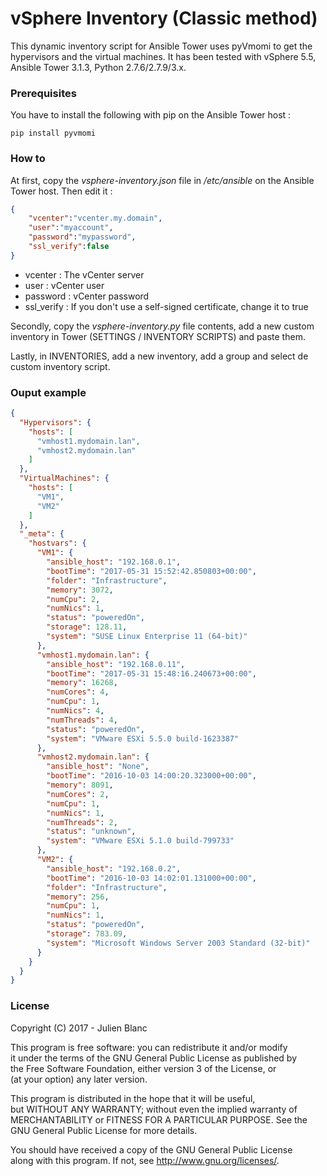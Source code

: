 # vSphere Inventory (Classic method)

This dynamic inventory script for Ansible Tower uses pyVmomi to get the hypervisors and the virtual machines. It has been tested with vSphere 5.5, Ansible Tower 3.1.3, Python 2.7.6/2.7.9/3.x.

### Prerequisites
You have to install the following with pip on the Ansible Tower host :
```
pip install pyvmomi
```

### How to
At first, copy the *vsphere-inventory.json* file in */etc/ansible* on the Ansible Tower host. Then edit it :
```json
{
    "vcenter":"vcenter.my.domain",       
    "user":"myaccount",
    "password":"mypassword",
    "ssl_verify":false
}
```
- vcenter : The vCenter server
- user : vCenter user
- password : vCenter password
- ssl_verify : If you don't use a self-signed certificate, change it to true

Secondly, copy the *vsphere-inventory.py* file contents, add a new custom inventory in Tower (SETTINGS / INVENTORY SCRIPTS) and paste them.

Lastly, in INVENTORIES, add a new inventory, add a group and select de custom inventory script.

### Ouput example
```json
{
  "Hypervisors": {
    "hosts": [
      "vmhost1.mydomain.lan",
      "vmhost2.mydomain.lan"
    ]
  },
  "VirtualMachines": {
    "hosts": [
      "VM1",
      "VM2"
    ]
  },
  "_meta": {
    "hostvars": {
      "VM1": {
        "ansible_host": "192.168.0.1",
        "bootTime": "2017-05-31 15:52:42.850803+00:00",
        "folder": "Infrastructure",
        "memory": 3072,
        "numCpu": 2,
        "numNics": 1,
        "status": "poweredOn",
        "storage": 128.11,
        "system": "SUSE Linux Enterprise 11 (64-bit)"
      },
      "vmhost1.mydomain.lan": {
        "ansible_host": "192.168.0.11",
        "bootTime": "2017-05-31 15:48:16.240673+00:00",
        "memory": 16268,
        "numCores": 4,
        "numCpu": 1,
        "numNics": 4,
        "numThreads": 4,
        "status": "poweredOn",
        "system": "VMware ESXi 5.5.0 build-1623387"
      },
      "vmhost2.mydomain.lan": {
        "ansible_host": "None",
        "bootTime": "2016-10-03 14:00:20.323000+00:00",
        "memory": 8091,
        "numCores": 2,
        "numCpu": 1,
        "numNics": 1,
        "numThreads": 2,
        "status": "unknown",
        "system": "VMware ESXi 5.1.0 build-799733"
      },
      "VM2": {
        "ansible_host": "192.168.0.2",
        "bootTime": "2016-10-03 14:02:01.131000+00:00",
        "folder": "Infrastructure",
        "memory": 256,
        "numCpu": 1,
        "numNics": 1,
        "status": "poweredOn",
        "storage": 783.09,
        "system": "Microsoft Windows Server 2003 Standard (32-bit)"
      }
    }
  }
}
```

### License
Copyright (C) 2017 - Julien Blanc  

This program is free software: you can redistribute it and/or modify  
it under the terms of the GNU General Public License as published by  
the Free Software Foundation, either version 3 of the License, or  
(at your option) any later version.  

This program is distributed in the hope that it will be useful,  
but WITHOUT ANY WARRANTY; without even the implied warranty of  
MERCHANTABILITY or FITNESS FOR A PARTICULAR PURPOSE.  See the  
GNU General Public License for more details.  

You should have received a copy of the GNU General Public License  
along with this program.  If not, see <http://www.gnu.org/licenses/>.  